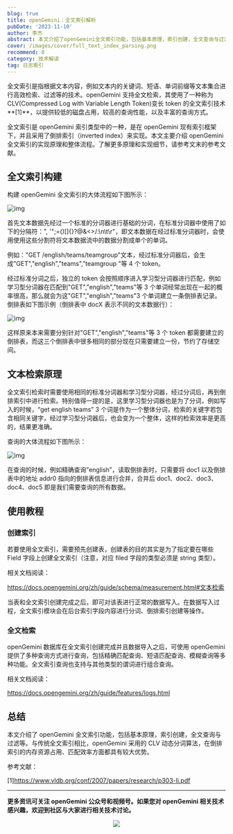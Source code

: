 ```yaml
---
blog: true
title: openGemini：全文索引解析
pubDate: '2023-11-10'
author: 李杰
abstract: 本文介绍了openGemini全文索引功能，包括基本原理，索引创建，全文查询与过滤等。与传统全文索引相比，openGemini采用的CLV动态分词算法，在倒排索引的内存资源占用、匹配效率方面都具有较大优势。
cover: /images/cover/full_text_index_parsing.png
recommend: 0
category: 技术解读
tag: 日志索引
---
```


全文索引是指根据文本内容，例如文本内的关键词、短语、单词前缀等文本集合进行高效检索、过滤等的技术。openGemini 支持全文检索，其使用了一种称为 CLV(Compressed Log with Variable Length Token)变长 token 的全文索引技术**[1]**，以提供较低的磁盘占用，较高的查询性能，以及丰富的查询方式。

全文索引是 openGemini 索引类型中的一种，是在 openGemini 现有索引框架下，并且采用了倒排索引（inverted index）来实现。本文主要介绍 openGemini 全文索引的实现原理和整体流程。了解更多原理和实现细节，请参考文末的参考文献。

## **全文索引构建**

构建 openGemini 全文索引的大体流程如下图所示：

![img](/images/docs_img/d47b364693f07e6e38a71f3a24bb03b9.jpg)

首先文本数据先经过一个标准的分词器进行基础的分词，在标准分词器中使用了如下的分隔符：", '\";=()[]{}?@&<>/:\n\t\r"，即文本数据在经过标准分词器时，会使用使用这些分割符将文本数据流中的数据分割成单个的单词。

例如："GET /english/teams/teamgroup"文本，经过标准分词器后，会生成"GET","english","teams","teamgroup "等 4 个 token。

经过标准分词之后，独立的 token 会按照顺序进入学习型分词器进行匹配，例如学习型分词器在匹配到"GET","english","teams"等 3 个单词经常出现在一起的概率很高，那么就会为这"GET","english","teams"3 个单词建立一条倒排表记录。倒排表如下图示例（倒排表中 docX 表示不同的文本数据行）：

![img](/images/docs_img/e150ef26b3c8932ee18217d8b4dccb3b.jpg)

这样原来本来需要分别针对"GET","english","teams"等 3 个 token 都需要建立的倒排表，而这三个倒排表中很多相同的部分现在只需要建立一份，节约了存储空间。

## **文本检索原理**

全文索引检索时需要使用相同的标准分词器和学习型分词器，经过分词后，再到倒排索引中进行检索。特别值得一提的是，这里学习型分词器也是为了分词，例如写入的时候，“get english teams” 3 个词是作为一个整体分词，检索的关键字若包含相同关键字，经过学习型分词器后，也会变为一个整体，这样的检索效率是更高的，结果更准确。

查询的大体流程如下图所示：

![img](/images/docs_img/1cf699a07ca3438431c2d0133f8ae601.png)

在查询的时候，例如精确查询”english”，读取倒排表时，只需要将 doc1 以及倒排表中的地址 addr0 指向的倒排表信息进行合并，合并后 doc1、doc2、doc3、doc4、doc5 即是我们需要查询的所有数据。

## **使用教程**

### **创建索引**

若要使用全文索引，需要预先创建表，创建表的目的其实是为了指定要在哪些 Field 字段上创建全文索引（注意，对应 filed 字段的类型必须是 string 类型）。

相关文档阅读：

https://docs.opengemini.org/zh/guide/schema/measurement.html#文本检索

当表和全文索引创建完成之后，即可对该表进行正常的数据写入。在数据写入过程，全文索引模块会在后台索引字段内容进行分词、倒排索引创建等操作。

### **全文检索**

openGemini 数据库在全文索引创建完成并且数据导入之后，可使用 openGemini 提供了多种查询方式进行查询，包括精确匹配查询、短语匹配查询、模糊查询等多种功能。全文索引查询也支持与其他类型的谓词进行组合查询。

相关文档阅读：

https://docs.opengemini.org/zh/guide/features/logs.html

## **总结**

本文介绍了 openGemini 全文索引功能，包括基本原理，索引创建，全文查询与过滤等。与传统全文索引相比，openGemini 采用的 CLV 动态分词算法，在倒排索引的内存资源占用、匹配效率方面都具有较大优势。

参考文献：

[1]https://www.vldb.org/conf/2007/papers/research/p303-li.pdf

---

**更多资讯可关注 openGemini 公众号和视频号。如果您对 openGemini 相关技术感兴趣，欢迎到社区与大家进行相关技术讨论。**

<div align=center>
<img src="/images/qrcode.jpg" >
</div>
